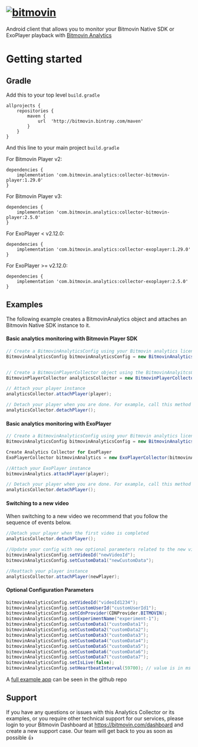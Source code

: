 # [![bitmovin](http://bitmovin-a.akamaihd.net/webpages/bitmovin-logo-github.png)](http://www.bitmovin.com)
Android client that allows you to monitor your Bitmovin Native SDK or ExoPlayer playback with [Bitmovin Analytics](https://bitmovin.com/video-analytics/)

# Getting started
## Gradle

Add this to your top level `build.gradle`

```
allprojects {
    repositories {
		maven {
			url  'http://bitmovin.bintray.com/maven'
		}
	}
}
```

And this line to your main project `build.gradle`

For Bitmovin Player v2:

```
dependencies {
    implementation 'com.bitmovin.analytics:collector-bitmovin-player:1.29.0'
}
```

For Bitmovin Player v3:

```
dependencies {
    implementation 'com.bitmovin.analytics:collector-bitmovin-player:2.5.0'
}
```

For ExoPlayer < v2.12.0:

```
dependencies {
    implementation 'com.bitmovin.analytics:collector-exoplayer:1.29.0'
}
```

For ExoPlayer >= v2.12.0:

```
dependencies {
    implementation 'com.bitmovin.analytics:collector-exoplayer:2.5.0'
}
```


## Examples

The following example creates a BitmovinAnalytics object and attaches an Bitmovin Native SDK instance to it.

#### Basic analytics monitoring with Bitmovin Player SDK
```java
// Create a BitmovinAnalyticsConfig using your Bitmovin analytics license key and (optionally) your Bitmovin Player Key
BitmovinAnalyticsConfig bitmovinAnalyticsConfig = new BitmovinAnalyticsConfig("<BITMOVIN_ANALYTICS_KEY>", "<BITMOVIN_PLAYER_KEY>");


// Create a BitmovinPlayerCollector object using the BitmovinAnalyitcsConfig you just created
BitmovinPlayerCollector analyticsCollector = new BitmovinPlayerCollector(bitmovinAnalyticsConfig, getApplicationContext());

// Attach your player instance
analyticsCollector.attachPlayer(player);

// Detach your player when you are done. For example, call this method when you call the release() method
analyticsCollector.detachPlayer();
```

#### Basic analytics monitoring with ExoPlayer
```java
// Create a BitmovinAnalyticsConfig using your Bitmovin analytics license key
BitmovinAnalyticsConfig bitmovinAnalyticsConfig = new BitmovinAnalyticsConfig("<BITMOVIN_ANALYTICS_KEY>");

Create Analytics Collector for ExoPlayer
ExoPlayerCollector bitmovinAnalytics = new ExoPlayerCollector(bitmovinAnalyticsConfig, getApplicationContext());

//Attach your ExoPlayer instance
bitmovinAnalytics.attachPlayer(player);

// Detach your player when you are done. For example, call this method when you call ExoPlayer's release() method
analyticsCollector.detachPlayer();
```


#### Switching to a new video 
When switching to a new video we recommend that you follow the sequence of events below. 

```java
//Detach your player when the first video is completed 
analyticsCollector.detachPlayer();

//Update your config with new optional parameters related to the new video playback
bitmovinAnalyticsConfig.setVideoId("newVideoId"); 
bitmovinAnalyticsConfig.setCustomData1("newCustomData"); 

//Reattach your player instance 
analyticsCollector.attachPlayer(newPlayer);
``` 


#### Optional Configuration Parameters
```java
bitmovinAnalyticsConfig.setVideoId("videoId1234"); 
bitmovinAnalyticsConfig.setCustomUserId("customUserId1");
bitmovinAnalyticsConfig.setCdnProvider(CDNProvider.BITMOVIN);
bitmovinAnalyticsConfig.setExperimentName("experiment-1");
bitmovinAnalyticsConfig.setCustomData1("customData1");
bitmovinAnalyticsConfig.setCustomData2("customData2");
bitmovinAnalyticsConfig.setCustomData3("customData3");
bitmovinAnalyticsConfig.setCustomData4("customData4");
bitmovinAnalyticsConfig.setCustomData5("customData5");
bitmovinAnalyticsConfig.setCustomData6("customData6");
bitmovinAnalyticsConfig.setCustomData7("customData7");
bitmovinAnalyticsConfig.setIsLive(false);
bitmovinAnalyticsConfig.setHeartbeatInterval(59700); // value is in ms 

```

A [full example app](https://github.com/bitmovin/bitmovin-analytics-collector-android/tree/main/collector-bitmovin-player-example) can be seen in the github repo

## Support
If you have any questions or issues with this Analytics Collector or its examples, or you require other technical support for our services, please login to your Bitmovin Dashboard at https://bitmovin.com/dashboard and create a new support case. Our team will get back to you as soon as possible 👍
